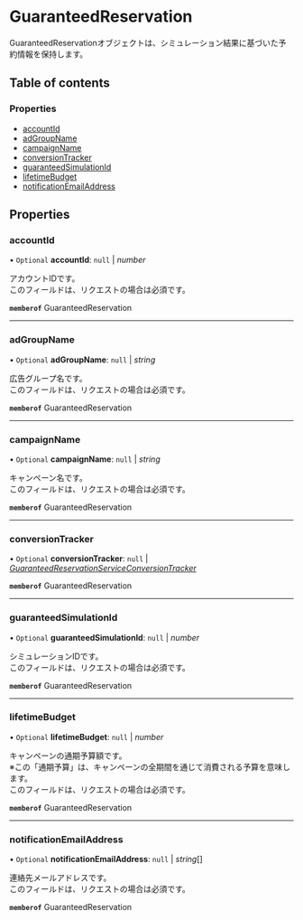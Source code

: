 # GuaranteedReservation


<div lang=\"ja\">GuaranteedReservationオブジェクトは、シミュレーション結果に基づいた予約情報を保持します。</div> 

## Table of contents

### Properties

- [accountId](guaranteedreservation.md#accountid)
- [adGroupName](guaranteedreservation.md#adgroupname)
- [campaignName](guaranteedreservation.md#campaignname)
- [conversionTracker](guaranteedreservation.md#conversiontracker)
- [guaranteedSimulationId](guaranteedreservation.md#guaranteedsimulationid)
- [lifetimeBudget](guaranteedreservation.md#lifetimebudget)
- [notificationEmailAddress](guaranteedreservation.md#notificationemailaddress)

## Properties

### accountId

• `Optional` **accountId**: ``null`` \| *number*

<div lang=\"ja\"> アカウントIDです。<br> このフィールドは、リクエストの場合は必須です。 </div> 

**`memberof`** GuaranteedReservation

___

### adGroupName

• `Optional` **adGroupName**: ``null`` \| *string*

<div lang=\"ja\"> 広告グループ名です。<br> このフィールドは、リクエストの場合は必須です。 </div> 

**`memberof`** GuaranteedReservation

___

### campaignName

• `Optional` **campaignName**: ``null`` \| *string*

<div lang=\"ja\"> キャンペーン名です。<br> このフィールドは、リクエストの場合は必須です。 </div> 

**`memberof`** GuaranteedReservation

___

### conversionTracker

• `Optional` **conversionTracker**: ``null`` \| [*GuaranteedReservationServiceConversionTracker*](guaranteedreservationserviceconversiontracker.md)

**`memberof`** GuaranteedReservation

___

### guaranteedSimulationId

• `Optional` **guaranteedSimulationId**: ``null`` \| *number*

<div lang=\"ja\"> シミュレーションIDです。<br> このフィールドは、リクエストの場合は必須です。 </div> 

**`memberof`** GuaranteedReservation

___

### lifetimeBudget

• `Optional` **lifetimeBudget**: ``null`` \| *number*

<div lang=\"ja\"> キャンペーンの通期予算額です。<br> ※この「通期予算」は、キャンペーンの全期間を通じて消費される予算を意味します。<br> このフィールドは、リクエストの場合は必須です。 </div> 

**`memberof`** GuaranteedReservation

___

### notificationEmailAddress

• `Optional` **notificationEmailAddress**: ``null`` \| *string*[]

<div lang=\"ja\"> 連絡先メールアドレスです。<br> このフィールドは、リクエストの場合は必須です。 </div> 

**`memberof`** GuaranteedReservation

